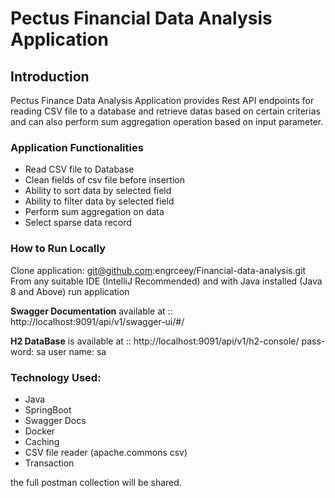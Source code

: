 # Pectus Financial Data Analysis Application

## Introduction 
Pectus Finance Data Analysis Application provides Rest API endpoints for reading CSV file to a database
and retrieve datas based on certain criterias and can also perform sum aggregation operation based on
input parameter.

### Application Functionalities
* Read CSV file to Database
* Clean fields of csv file before insertion
* Ability to sort data by selected field
* Ability to filter data by selected field
* Perform sum aggregation on data
* Select sparse data record

### How to Run Locally
Clone application: git@github.com:engrceey/Financial-data-analysis.git
From any suitable IDE (IntelliJ Recommended) and with Java installed (Java 8 and Above) run application


**Swagger Documentation** available at :: http://localhost:9091/api/v1/swagger-ui/#/

**H2 DataBase** is available at :: http://localhost:9091/api/v1/h2-console/
pass-word: sa
user name: sa

### Technology Used:
* Java
* SpringBoot
* Swagger Docs
* Docker
* Caching
* CSV file reader (apache.commons csv)
* Transaction

the full postman collection will be shared.
